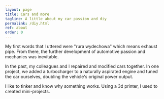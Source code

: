 ```yaml
---
layout: page
title: Cars and more
tagline: A little about my car passion and diy
permalink: /diy.html
ref: about
order: 0
---
```


My first words that I uttered were "rura wydechowa" which means exhaust pipe. From there, the further development of automotive passion and mechanics was inevitable.   

In the past, my colleagues and I repaired and modified cars together. In one project, we added a turbocharger to a naturally aspirated engine and tuned the car ourselves, doubling the vehicle's original power output. 

I like to tinker and know why something works. Using a 3d printer, I used to created mini-projects.